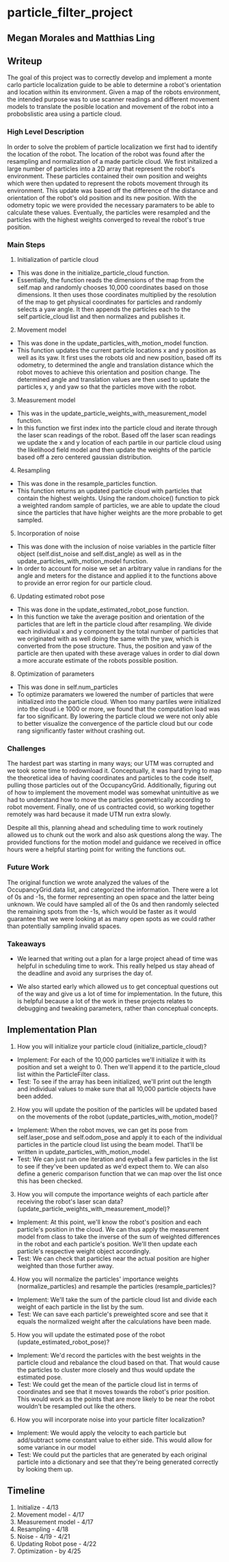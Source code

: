 # particle_filter_project
## Megan Morales and Matthias Ling

## Writeup

The goal of this project was to correctly develop and implement a monte carlo particle localization guide to be able to determine a robot's orientation and location within its environment. Given a map of the robots environment, the intended purpose was to use scanner readings and different movement models to translate the posible location and movement of the robot into a probobslistic area using a particle cloud. 

### High Level Description
In order to solve the problem of particle localization we first had to identify the location of the robot. The location of the robot was found after the resampling and normalization of a made particle cloud. We first initalized a large number of particles into a 2D array that represent the robot's environment. These particles contained their own position and weights which were then updated to represent the robots movement through its environment. This update was based off the difference of the distance and orientation of the robot's old position and its new position. With the odometry topic we were provided the necessary paramaters to be able to calculate these values. Eventually, the particles were resampled and the particles with the highest weights converged to reveal the robot's true position. 

### Main Steps

1. Initialization of particle cloud
- This was done in the initialize_particle_cloud function.  
- Essentially, the function reads the dimensions of the map from the self.map and randomly chooses 10,000 coordinates based on those dimensions. It then uses those coordinates multiplied by the resolution of the map to get physical coordinates for particles and randomly selects a yaw angle.  It then appends the particles each to the self.particle_cloud list and then normalizes and publishes it.

2. Movement model
- This was done in the update_particles_with_motion_model function. 
- This function updates the current particle locations x and y position as well as its yaw. It first uses the robots old and new position, based off its odometry, to determined the angle and translation distance which the robot moves to achieve this orientation and position change. The determined angle and translation values are then used to update the particles x, y and yaw so that the particles move with the robot. 

3. Measurement model
- This was in the update_particle_weights_with_measurement_model function.
- In this function we first index into the particle cloud and iterate through the laser scan readings of the robot. Based off the laser scan readings we update the x and y location of each partile in our particle cloud using the likelihood field model and then update the weights of the particle based off a zero centered gaussian distribution. 

4. Resampling
- This was done in the resample_particles function.
- This function returns an updated particle cloud with particles that contain the highest weights. Using the random.choice() function to pick a weighted random sample of particles, we are able to update the cloud since the particles that have higher weights are the more probable to get sampled. 


5. Incorporation of noise
- This was done with the inclusion of noise variables in the particle filter object (self.dist_noise and self.dist_angle) as well as in the update_particles_with_motion_model function.
- In order to account for noise we set an arbitrary value in randians for the angle and meters for the distance and applied it to the functions above to provide an error region for our particle cloud.  

6. Updating estimated robot pose
- This was done in the update_estimated_robot_pose function.
- In this function we take the average position and orientation of the particles that are left in the particle cloud after resampling. We divide each individual x and y component by the total number of particles that we originated with as well doing the same with the yaw, which is converted from the pose structure. Thus, the position and yaw of the particle are then upated with these average values in order to dial down a more accurate estimate of the robots possible position. 
 
8. Optimization of parameters
- This was done in self.num_particles 
- To optimize paramaters we lowered the number of particles that were initialized into the particle cloud. When too many partiles were initialized into the cloud i.e 1000 or more, we found that the computation load was far too significant. By lowering the particle cloud we were not only able to better visualize the convergence of the particle cloud but our code rang significantly faster without crashing out. 

### Challenges
The hardest part was starting in many ways; our UTM was corrupted and we took some time to redownload it.  Conceptually, it was hard trying to map the theoretical idea of having coordinates and particles to the code itself, pulling those particles out of the OccupancyGrid.  Additionally, figuring out of how to implement the movement model was somewhat unintuitive as we had to understand how to move the particles geometrically according to robot movement.  Finally, one of us contracted covid, so working together remotely was hard because it made UTM run extra slowly.  

Despite all this, planning ahead and scheduling time to work routinely allowed us to chunk out the work and also ask questions along the way.  The provided functions for the motion model and guidance we received in office hours were a helpful starting point for writing the functions out.  


### Future Work
The original function we wrote analyzed the values of the OccupancyGrid.data list, and categorized the information.  There were a lot of 0s and -1s, the former representing an open space and the latter being unknown.  We could have sampled all of the 0s and then randomly selected the remaining spots from the -1s, which would be faster as it would guarantee that we were looking at as many open spots as we could rather than potentially sampling invalid spaces.

### Takeaways
* We learned that writing out a plan for a large project ahead of time was helpful in scheduling time to work.  This really helped us stay ahead of the deadline and avoid any surprises the day of.

* We also started early which allowed us to get conceptual questions out of the way and give us a lot of time for implementation.  In the future, this is helpful because a lot of the work in these projects relates to debugging and tweaking parameters, rather than conceptual concepts.

## Implementation Plan
1. How you will initialize your particle cloud (initialize_particle_cloud)?
  * Implement: For each of the 10,000 particles we'll initialize it with its position and set a weight to 0.  Then we'll append it to the particle_cloud list within the ParticleFilter class.
  * Test: To see if the array has been initialized, we'll print out the length and individual values to make sure that all 10,000 particle objects have been added.
2. How you will update the position of the particles will be updated based on the movements of the robot (update_particles_with_motion_model)?
  * Implement: When the robot moves, we can get its pose from self.laser_pose and self.odom_pose and apply it to each of the individual particles in the particle cloud list using the beam model.  That'll be written in update_particles_with_motion_model.
  * Test: We can just run one iteration and eyeball a few particles in the list to see if they've been updated as we'd expect them to.  We can also define a generic comparison function that we can map over the list once this has been checked.
3. How you will compute the importance weights of each particle after receiving the robot's laser scan data?(update_particle_weights_with_measurement_model)?
  * Implement: At this point, we'll know the robot's position and each particle's position in the cloud.  We can thus apply the measurement model from class to take the inverse of the sum of weighted differences in the robot and each particle's position.  We'll then update each particle's respective weight object accordingly.
  * Test: We can check that particles near the actual position are higher weighted than those further away.
4. How you will normalize the particles' importance weights (normalize_particles) and resample the particles (resample_particles)?
  * Implement: We'll take the sum of the particle cloud list and divide each weight of each particle in the list by the sum.
  * Test: We can save each particle's preweighted score and see that it equals the normalized weight after the calculations have been made.
5. How you will update the estimated pose of the robot (update_estimated_robot_pose)?
  * Implement: We'd record the particles with the best weights in the particle cloud and rebalance the cloud based on that.  That would cause the particles to cluster more closely and thus would update the estimated pose.
  * Test: We could get the mean of the particle cloud list in terms of coordinates and see that it moves towards the robot's prior position.  This would work as the points that are more likely to be near the robot wouldn't be resampled out like the others.
6. How you will incorporate noise into your particle filter localization?
  * Implement: We would apply the velocity to each particle but add/subtract some constant value to either side.  This would allow for some variance in our model
  * Test: We could put the particles that are generated by each original particle into a dictionary and see that they're being generated correctly by looking them up.

## Timeline
1. Initialize - 4/13
2. Movement model - 4/17
3. Measurement model - 4/17
4. Resampling - 4/18
5. Noise - 4/19 - 4/21
6. Updating Robot pose - 4/22
7. Optimization - by 4/25
